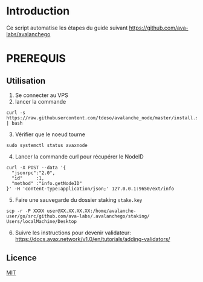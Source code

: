 # Introduction

Ce script automatise les étapes du guide suivant https://github.com/ava-labs/avalanchego

# PREREQUIS

## Utilisation

  1. Se connecter au VPS
  2. lancer la commande
```shell
curl -s https://raw.githubusercontent.com/tdeso/avalanche_node/master/install.sh | bash
```
  3. Vérifier que le noeud tourne
```shell
sudo systemctl status avaxnode
```
  4. Lancer la commande curl pour récupérer le NodeID
```shell
curl -X POST --data '{
  "jsonrpc":"2.0",
  "id"     :1,
  "method" :"info.getNodeID"
}' -H 'content-type:application/json;' 127.0.0.1:9650/ext/info
```
  5. Faire une sauvegarde du dossier staking `stake.key` 
```shell
scp -r -P XXXX user@XX.XX.XX.XX:/home/avalanche-user/go/src/github.com/ava-labs/.avalanchego/staking/ Users/localMachine/Desktop
```
  6. Suivre les instructions pour devenir validateur: https://docs.avax.network/v1.0/en/tutorials/adding-validators/

## Licence
[MIT](https://choosealicense.com/licenses/mit/)
